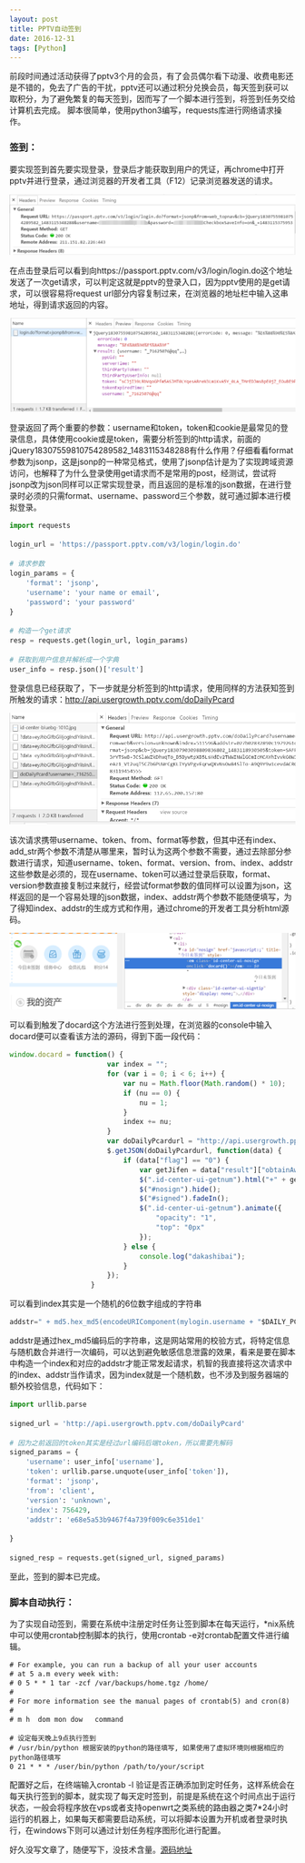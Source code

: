 ```yaml
---
layout: post
title: PPTV自动签到
date: 2016-12-31
tags: [Python]
---
```


前段时间通过活动获得了pptv3个月的会员，有了会员偶尔看下动漫、收费电影还是不错的，免去了广告的干扰，pptv还可以通过积分兑换会员，每天签到获可以取积分，为了避免繁复的每天签到，因而写了一个脚本进行签到，将签到任务交给计算机去完成。
脚本很简单，使用python3编写，requests库进行网络请求操作。

### 签到：
要实现签到首先要实现登录，登录后才能获取到用户的凭证，再chrome中打开pptv并进行登录，通过浏览器的开发者工具（F12）记录浏览器发送的请求。

![image](/assets/img/pptv_1.png)

在点击登录后可以看到向https://passport.pptv.com/v3/login/login.do这个地址发送了一次get请求，可以判定这就是pptv的登录入口，因为pptv使用的是get请求，可以很容易将request url部分内容复制过来，在浏览器的地址栏中输入这串地址，得到请求返回的内容。

![image](/assets/img/pptv_2.png)

登录返回了两个重要的参数：username和token，token和cookie是最常见的登录信息，具体使用cookie或是token，需要分析签到的http请求，前面的jQuery18307559810754289582_1483115348288有什么作用？仔细看看format参数为jsonp，这是jsonp的一种常见格式，使用了jsonp估计是为了实现跨域资源访问，也解释了为什么登录使用get请求而不是常用的post，经测试，尝试将jsonp改为json同样可以正常实现登录，而且返回的是标准的json数据，在进行登录时必须的只需format、username、password三个参数，就可通过脚本进行模拟登录。

```python
import requests

login_url = 'https://passport.pptv.com/v3/login/login.do'

# 请求参数
login_params = {
    'format': 'jsonp',
    'username': 'your name or email',
    'password': 'your password'
}

# 构造一个get请求
resp = requests.get(login_url, login_params)

# 获取到用户信息并解析成一个字典
user_info = resp.json()['result']
```

登录信息已经获取了，下一步就是分析签到的http请求，使用同样的方法获知签到所触发的请求：http://api.usergrowth.pptv.com/doDailyPcard

![image](/assets/img/pptv_3.png)

该次请求携带username、token、from、format等参数，但其中还有index、add_str两个参数不清楚从哪里来，暂时认为这两个参数不需要，通过去除部分参数进行请求，知道username、token、format、version、from、index、addstr这些参数是必须的，现在username、token可以通过登录后获取，format、version参数直接复制过来就行，经尝试format参数的值同样可以设置为json，这样返回的是一个容易处理的json数据，index、addstr两个参数不能随便填写，为了得知index、addstr的生成方式和作用，通过chrome的开发者工具分析html源码。

![image](/assets/img/pptv_4.png)


可以看到触发了docard这个方法进行签到处理，在浏览器的console中输入docard便可以查看该方法的源码，得到下面一段代码：

```javascript
window.docard = function() {
                        var index = "";
                        for (var i = 0; i < 6; i++) {
                            var nu = Math.floor(Math.random() * 10);
                            if (nu == 0) {
                                nu = 1;
                            }
                            index += nu;
                        }
                        var doDailyPcardurl = "http://api.usergrowth.pptv.com/doDailyPcard?username=" + mylogin.username + "&from=web&version=unknown&index=" + index + "&addstr=" + md5.hex_md5(encodeURIComponent(mylogin.username + "$DAILY_PCARD$" + index)) + "&format=jsonp&cb=?&token=" + mylogin.token;
                        $.getJSON(doDailyPcardurl, function(data) {
                            if (data["flag"] == "0") {
                                var getJifen = data["result"]["obtainAward"].match(/\d+/)[0];
                                $(".id-center-ui-getnum").html("+" + getJifen);
                                $("#nosign").hide();
                                $("#signed").fadeIn();
                                $(".id-center-ui-getnum").animate({
                                    "opacity": "1",
                                    "top": "0px"
                                });
                            } else {
                                console.log("dakashibai");
                            }
                        });
                    }
```
可以看到index其实是一个随机的6位数字组成的字符串

```javascript
addstr=" + md5.hex_md5(encodeURIComponent(mylogin.username + "$DAILY_PCARD$" + index))
```

addstr是通过hex_md5编码后的字符串，这是网站常用的校验方式，将特定信息与随机数合并进行一次编码，可以达到避免敏感信息泄露的效果，看来是要在脚本中构造一个index和对应的addstr才能正常发起请求，机智的我直接将这次请求中的index、addstr当作请求，因为index就是一个随机数，也不涉及到服务器端的额外校验信息，代码如下：

```python
import urllib.parse

signed_url = 'http://api.usergrowth.pptv.com/doDailyPcard'

# 因为之前返回的token其实是经过url编码后端token，所以需要先解码
signed_params = {
    'username': user_info['username'],
    'token': urllib.parse.unquote(user_info['token']),
    'format': 'jsonp',
    'from': 'client',
    'version': 'unknown',
    'index': 756429,
    'addstr': 'e68e5a53b9467f4a739f009c6e351de1'

}

signed_resp = requests.get(signed_url, signed_params)
```

至此，签到的脚本已完成。

### 脚本自动执行：

为了实现自动签到，需要在系统中注册定时任务让签到脚本在每天运行，*nix系统中可以使用crontab控制脚本的执行，使用crontab -e对crontab配置文件进行编辑。

```
# For example, you can run a backup of all your user accounts
# at 5 a.m every week with:
# 0 5 * * 1 tar -zcf /var/backups/home.tgz /home/
#
# For more information see the manual pages of crontab(5) and cron(8)
#
# m h  dom mon dow   command

# 设定每天晚上9点执行签到
# /usr/bin/python 根据安装的python的路径填写, 如果使用了虚拟环境则根据相应的python路径填写
0 21 * * * /user/bin/python /path/to/your/script
```

配置好之后，在终端输入crontab -l 验证是否正确添加到定时任务，这样系统会在每天执行签到的脚本，就实现了每天定时签到，前提是系统在这个时间点出于运行状态，一般会将程序放在vps或者支持openwrt之类系统的路由器之类7*24小时运行的机器上，如果每天都需要启动系统，可以将脚本设置为开机或者登录时执行，在windows下则可以通过计划任务程序图形化进行配置。

好久没写文章了，随便写下，没技术含量。[源码地址](https://github.com/xrlin/PPTVAutoSigned)